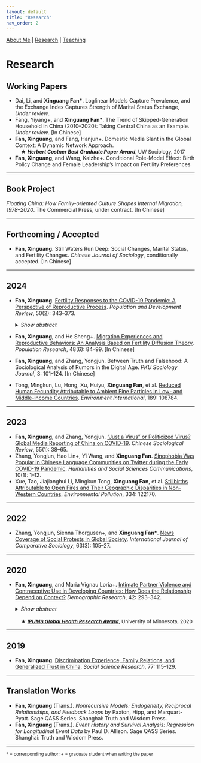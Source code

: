 ```yaml
---
layout: default
title: "Research"
nav_order: 2
---
```

<link rel="stylesheet" href="assets/style.css">


[About Me](index.md) | [Research](research.md) | [Teaching](teaching.md)

# Research
## Working Papers

- Dai, Li, and **Xinguang Fan\***. Loglinear Models Capture Prevalence, and the Exchange Index Captures Strength of Marital Status Exchange, *Under review*.  
- Fang, Yiyang+, and **Xinguang Fan\***. The Trend of Skipped-Generation Household in China (2010–2020): Taking Central China as an Example. *Under review*. [In Chinese]  
- **Fan, Xinguang**, and Fang, Hanjun+. Domestic Media Slant in the Global Context: A Dynamic Network Approach.
  <br>
    <span style="font-size: 0.95em;">&nbsp;&nbsp;&nbsp;&nbsp;★ <strong><em>Herbert Costner Best Graduate Paper Award</em></strong>, UW Sociology, 2017<span>
- **Fan, Xinguang**, and Wang, Kaizhe+. Conditional Role-Model Effect: Birth Policy Change and Female Leadership’s Impact on Fertility Preferences

---

## Book Project

*Floating China: How Family-oriented Culture Shapes Internal Migration, 1978–2020*. The Commercial Press, under contract. [In Chinese]

---

## Forthcoming / Accepted

- **Fan, Xinguang**. Still Waters Run Deep: Social Changes, Marital Status, and Fertility Changes. *Chinese Journal of Sociology*, conditionally accepted. [In Chinese]

---

## 2024

- **Fan, Xinguang**. [Fertility Responses to the COVID-19 Pandemic: A Perspective of Reproductive Process](https://onlinelibrary.wiley.com/doi/abs/10.1111/padr.12626). *Population and Development Review*, 50(2): 343–373.
  <details>
    <summary><em>Show abstract</em></summary>
    <p>The COVID-19 pandemic has potential large-scale impacts on population dynamics. Yet, recent theories and empirical analyses fall short of fully articulating the extent and nature of the pandemic's influence on birth rates at the aggregate level. This study advances the comprehension of fertility dynamics amid the pandemic by focusing on the reproductive process. The effects of the pandemic on conceptions and pregnancy terminations may exhibit considerable variability, which, in turn, could dictate the observed patterns in birth rates during the pandemic. Employing the data from the Performance Monitoring Action survey in Burkina Faso and Kenya, which includes information on conceptions, pregnancy terminations, and births, the research dissects the nuances of fertility behavior in response to the pandemic. Findings indicate an uptick in conception rates around six months following the onset of the pandemic in Kenya, while pregnancy terminations did not significantly shift in either country. Further, the data reveal a pronounced increase in conception rates among disadvantaged groups, whereas a downturn in pregnancy terminations was noted predominantly in urban areas during the early phase of the pandemic. These findings underscore the importance of considering the reproductive process when studying fertility responses to catastrophic events.</p>
  </details>
  
- **Fan, Xinguang**, and He Sheng+. [Migration Experiences and Reproductive Behaviors: An Analysis Based on Fertility Diffusion Theory](https://rkyj.ruc.edu.cn/CN/Y2024/V48/I6/84). *Population Research*, 48(6): 84–99. [In Chinese]
- **Fan, Xinguang**, and Zhang, Yongjun. Between Truth and Falsehood: A Sociological Analysis of Rumors in the Digital Age. *PKU Sociology Journal*, 3: 101–124. [In Chinese]  
- Tong, Mingkun, Lu, Hong, Xu, Huiyu, **Xinguang Fan**, et al. [Reduced Human Fecundity Attributable to Ambient Fine Particles in Low- and Middle-income Countries](https://doi.org/10.1016/j.envint.2024.108784). *Environment International*, 189: 108784.

---

## 2023

- **Fan, Xinguang**, and Zhang, Yongjun. [“Just a Virus” or Politicized Virus? Global Media Reporting of China on COVID-19](https://doi.org/10.1080/21620555.2022.2116308). *Chinese Sociological Review*, 55(1): 38–65.
- Zhang, Yongjun, Hao Lin+, Yi Wang, and **Xinguang Fan**. [Sinophobia Was Popular in Chinese Language Communities on Twitter during the Early COVID-19 Pandemic](https://doi.org/10.1057/s41599-023-01959-6). *Humanities and Social Sciences Communications*, 10(1): 1–12.
- Xue, Tao, Jiajianghui Li, Mingkun Tong, **Xinguang Fan**, et al. [Stillbirths Attributable to Open Fires and Their Geographic Disparities in Non-Western Countries](https://doi.org/10.1016/j.envpol.2023.122170). *Environmental Pollution*, 334: 122170.

---

## 2022

- Zhang, Yongjun, Sienna Thorgusen+, and **Xinguang Fan\***. [News Coverage of Social Protests in Global Society](https://doi.org/10.1177/00207152221085601). *International Journal of Comparative Sociology*, 63(3): 105–27.

---

## 2020

- **Fan, Xinguang**, and Maria Vignau Loria+. [Intimate Partner Violence and Contraceptive Use in Developing Countries: How Does the Relationship Depend on Context?](https://doi.org/10.4054/DemRes.2020.42.10) *Demographic Research*, 42: 293–342.

    <details>
    <summary><em>Show abstract</em></summary>
    <p>BACKGROUND Reducing domestic violence and increasing contraceptive use are two ways to improve women’s health in developing countries. Social scientists debate whether women’s experiences of intimate partner violence influence contraceptive use. The empirical evidence evaluating the relationship yields inconsistent results. These contradictory findings might be due to specific regional conditions that moderate the relationship. METHODS Using 30 panels of DHS data from 17 developing countries, this study examines the relationship between intimate partner violence and contraceptive use in a cross-national comparison and assesses whether this relationship is moderated by macro contextual factors, including the presence or absence of legal regulations against domestic violence and the national level of female empowerment. RESULTS Experience of either physical or sexual violence is associated with an increase in contraceptive use, and is statistically significant in a cross-national setting. The magnitude of the positive relationship between physical and sexual violence and contraceptive use decreases in the presence of legal regulations against domestic violence. The positive association of sexual violence with contraceptive use decreases in contexts with higher levels of women’s empowerment. However, there is no change in the positive association between physical violence and contraceptive use in contexts with higher levels of women’s empowerment. These results are robust to additional sensitivity tests. CONTRIBUTION This study demonstrates how macro contexts moderate the relationship between intimate partner violence and contraceptive use. The results inform and reconcile previous findings by demonstrating that the positive relationship between women’s experience of violence by an intimate partner and contraceptive use can be attenuated when structural conditions change – namely, adoption of legal protections and improved women’s empowerment.</p>
  </details>

  <br>
  <span style="font-size: 0.95em;">&nbsp;&nbsp;&nbsp;&nbsp;★ <strong><em><a href= "https://www.ipums.org/2020-award-winners">IPUMS Global Health Research Award</a></em></strong>, University of Minnesota, 2020<span>

---

## 2019

- **Fan, Xinguang**. [Discrimination Experience, Family Relations, and Generalized Trust in China](https://doi.org/10.1016/j.ssresearch.2018.10.009). *Social Science Research*, 77: 115–129.

---

## Translation Works

- **Fan, Xinguang** (Trans.). *Nonrecursive Models: Endogeneity, Reciprocal Relationships, and Feedback Loops* by Paxton, Hipp, and Marquart-Pyatt. Sage QASS Series. Shanghai: Truth and Wisdom Press.  
- **Fan, Xinguang** (Trans.). *Event History and Survival Analysis: Regression for Longitudinal Event Data* by Paul D. Allison. Sage QASS Series. Shanghai: Truth and Wisdom Press.

---

<sub>* = corresponding author; + = graduate student when writing the paper</sub>
